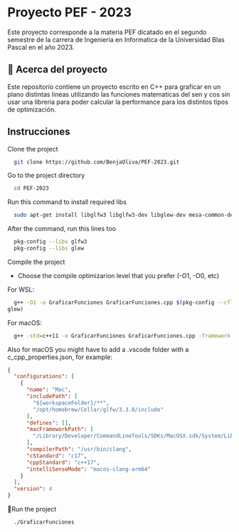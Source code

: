 # Proyecto PEF - 2023

Este proyecto corresponde a la materia PEF dicatado en el segundo semestre de la carrera de Ingenieria en Informatica de la Universidad Blas Pascal en el año 2023.

## 🚀 Acerca del proyecto

Este repositorio contiene un proyecto escrito en C++ para graficar en un plano distintas lineas utilizando las funciones matematicas del sen y cos sin usar una libreria para poder calcular la performance para los distintos tipos de optimización.

## Instrucciones

Clone the project

```bash
  git clone https://github.com/BenjaOliva/PEF-2023.git
```

Go to the project directory

```bash
  cd PEF-2023
```

Run this command to install required libs

```bash
  sudo apt-get install libglfw3 libglfw3-dev libglew-dev mesa-common-dev
```

After the command, run this lines too

```bash
  pkg-config --libs glfw3
  pkg-config --libs glew
```

Compile the project

- Choose the compile optimizarion level that you prefer (-O1, -O0, etc)

For WSL:

```bash
  g++ -O1 -o GraficarFunciones GraficarFunciones.cpp $(pkg-config --cflags --libs glfw3
glew)
```

For macOS:

```bash
  g++ -std=c++11 -o GraficarFunciones GraficarFunciones.cpp -framework OpenGL -framework GLUT $(pkg-config --cflags --libs glfw3 glew)
```

Also for macOS you might have to add a .vscode folder with a c_cpp_properties.json, for example:

```json
{
  "configurations": [
    {
      "name": "Mac",
      "includePath": [
        "${workspaceFolder}/**",
        "/opt/homebrew/Cellar/glfw/3.3.8/include"
      ],
      "defines": [],
      "macFrameworkPath": [
        "/Library/Developer/CommandLineTools/SDKs/MacOSX.sdk/System/Library/Frameworks"
      ],
      "compilerPath": "/usr/bin/clang",
      "cStandard": "c17",
      "cppStandard": "c++17",
      "intelliSenseMode": "macos-clang-arm64"
    }
  ],
  "version": 4
}
```

🌟Run the project

```bash
  ./GraficarFunciones
```
